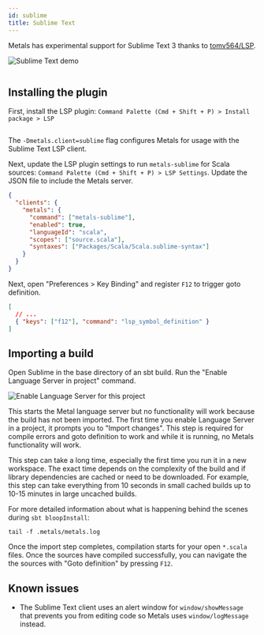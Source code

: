 ```yaml
---
id: sublime
title: Sublime Text
---
```


Metals has experimental support for Sublime Text 3 thanks to
[tomv564/LSP](https://github.com/tomv564/LSP).

![Sublime Text demo](../assets/sublime-demo.gif)

```scala mdoc:requirements

```

## Installing the plugin

First, install the LSP plugin:
`Command Palette (Cmd + Shift + P) > Install package > LSP`

```scala mdoc:bootstrap:metals-sublime sublime

```

The `-Dmetals.client=sublime` flag configures Metals for usage with the Sublime
Text LSP client.

Next, update the LSP plugin settings to run `metals-sublime` for Scala sources:
`Command Palette (Cmd + Shift + P) > LSP Settings`. Update the JSON file to
include the Metals server.

```json
{
  "clients": {
    "metals": {
      "command": ["metals-sublime"],
      "enabled": true,
      "languageId": "scala",
      "scopes": ["source.scala"],
      "syntaxes": ["Packages/Scala/Scala.sublime-syntax"]
    }
  }
}
```

Next, open "Preferences > Key Binding" and register `F12` to trigger goto
definition.

```json
[
  // ...
  { "keys": ["f12"], "command": "lsp_symbol_definition" }
]
```

## Importing a build

Open Sublime in the base directory of an sbt build. Run the "Enable Language
Server in project" command.

![Enable Language Server for this project](../assets/sublime-enable-lsp.gif)

This starts the Metal language server but no functionality will work because the build has not been imported. 
The first time you enable Language Server in a project, it prompts you to "Import changes". This step is required for compile errors and goto definition to work and while it is running, no Metals functionality will work.

This step can take a long time, especially the first time you run it in a new
workspace. The exact time depends on the complexity of the build and if library
dependencies are cached or need to be downloaded. For example, this step can
take everything from 10 seconds in small cached builds up to 10-15 minutes in
large uncached builds.

For more detailed information about what is happening behind the scenes during
`sbt bloopInstall`:

```
tail -f .metals/metals.log
```

Once the import step completes, compilation starts for your open `*.scala`
files. Once the sources have compiled successfully, you can navigate the the
sources with "Goto definition" by pressing `F12`.

## Known issues

- The Sublime Text client uses an alert window for `window/showMessage` that
  prevents you from editing code so Metals uses `window/logMessage` instead.

```scala mdoc:generic

```
